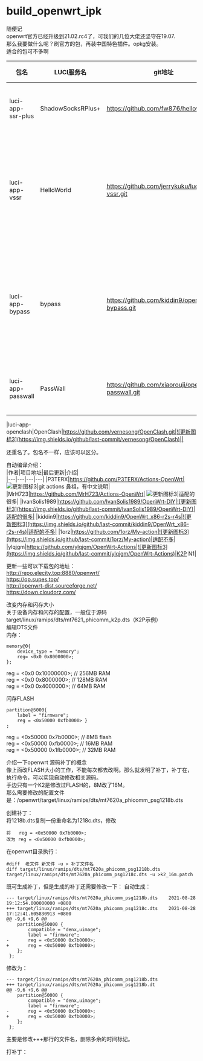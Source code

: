 # build_openwrt_ipk
随便记  
openwrt官方已经升级到21.02.rc4了，可我们的几位大佬还坚守在19.07.  
那么我要做什么呢？刷官方的包，再装中国特色插件。opkg安装。  
适合的包可不多啊  


|包名|LUCI服务名|git地址|更新|备注|
|------|------|------|------|------|
|luci-app-ssr-plus|ShadowSocksRPlus+|https://github.com/fw876/helloworld.git|![更新图标1](https://img.shields.io/github/last-commit/fw876/helloworld)|历史悠久的ssrp+|
|luci-app-vssr|HelloWorld|https://github.com/jerrykuku/luci-app-vssr.git|![更新图标2](https://img.shields.io/github/last-commit/jerrykuku/luci-app-vssr)|基于SSRP+,增加了一些方便的服务状态，目的地可访问状态。支持游戏模式UDP中继,支持七组分流，可以给七组分配不同的服务器.|
|luci-app-bypass|bypass|https://github.com/kiddin9/openwrt-bypass.git|![更新图标3](https://img.shields.io/github/last-commit/kiddin9/openwrt-bypass)|看起来也是基于SSRP+,支持游戏模式UDP中继，支持Netflix 分流服务器，智能代理SmartDNS ChinaDNS-NG ,支持FPU组件升级。|
|luci-app-passwall|PassWall|https://github.com/xiaorouji/openwrt-passwall.git|![更新图标2](https://img.shields.io/github/last-commit/xiaorouji/openwrt-passwall)|也不知道和Lienol大有没有关系|

|luci-app-openclash|OpenClash|https://github.com/vernesong/OpenClash.git|![更新图标3](https://img.shields.io/github/last-commit/vernesong/OpenClash)||


还重名了。包名不一样，应该可以区分。

自动编译介绍：   
|作者|项目地址|最后更新|介绍|  
|---|---|---|---|
|P3TERX|https://github.com/P3TERX/Actions-OpenWrt| ![更新图标3](https://img.shields.io/github/last-commit/P3TERX/Actions-OpenWrt)|git actions 鼻祖，有中文说明|
|MrH723|https://github.com/MrH723/Actions-OpenWrt| ![更新图标3](https://img.shields.io/github/last-commit/MrH723/Actions-OpenWrt)|适配的很多|
|IvanSolis1989|https://github.com/IvanSolis1989/OpenWrt-DIY|![更新图标3](https://img.shields.io/github/last-commit/IvanSolis1989/OpenWrt-DIY)|适配的很多|
|kiddin9|https://github.com/kiddin9/OpenWrt_x86-r2s-r4s|![更新图标3](https://img.shields.io/github/last-commit/kiddin9/OpenWrt_x86-r2s-r4s)|适配的不多|
|1orz|https://github.com/1orz/My-action|![更新图标3](https://img.shields.io/github/last-commit/1orz/My-action)|适配不多|
|ylqjgm|https://github.com/ylqjgm/OpenWrt-Actions|![更新图标3](https://img.shields.io/github/last-commit/ylqjgm/OpenWrt-Actions)|K2P N1|


更新一些可以下载包的地址：  
http://repo.elecity.top:8880/openwrt/  
https://op.supes.top/  
http://openwrt-dist.sourceforge.net/  
https://down.cloudorz.com/  

改变内存和闪存大小  
关于设备内存和闪存的配置，一般位于源码target/linux/ramips/dts/mt7621_phicomm_k2p.dts（K2P示例）  
编辑DTS文件  
内存：  
```
memory@0{
	device_type = "memory";
	reg= <0x0 0x8000000>;
};
```

reg = <0x0 0x10000000>; // 256MB RAM  
reg = <0x0 0x8000000>; // 128MB RAM  
reg = <0x0 0x4000000>; // 64MB RAM  

闪存FLASH        
```
partition@5000{
	label = "firmware";
	reg = <0x50000 0xfb0000> }
;
```

reg = <0x50000 0x7b0000>; // 8MB flash  
reg = <0x50000 0xfb0000>; // 16MB RAM  
reg = <0x50000 0x1fb0000>; // 32MB RAM  
           
介绍一下openwrt 源码补丁的概念  
像上面改FLASH大小的工作，不能每次都去改啊。那么就发明了补丁，补丁在，执行命令，可以实现自动修改相关源码。  
手边只有一个K2是修改过FLASH的，8M改了16M。   
那么需要修改的配置文件是：/openwrt/target/linux/ramips/dts/mt7620a_phicomm_psg1218b.dts

创建补丁：   
将1218b.dts复制一份重命名为1218c.dts，修改
```
将   reg = <0x50000 0x7b0000>;
改为 reg = <0x50000 0xfb0000>; 
````
在openwrt目录执行：  
```
#diff  老文件 新文件 -u > 补丁文件名
diff target/linux/ramips/dts/mt7620a_phicomm_psg1218b.dts target/linux/ramips/dts/mt7620a_phicomm_psg1218c.dts -u >k2_16m.patch
```
既可生成补丁，但是生成的补丁还需要修改一下：
自动生成：
```
--- target/linux/ramips/dts/mt7620a_phicomm_psg1218b.dts	2021-08-28 19:12:54.000000000 +0800
+++ target/linux/ramips/dts/mt7620a_phicomm_psg1218c.dts	2021-08-28 17:12:41.605830913 +0800
@@ -9,6 +9,6 @@
 	partition@50000 {
 		compatible = "denx,uimage";
 		label = "firmware";
-		reg = <0x50000 0x7b0000>; 
+		reg = <0x50000 0xfb0000>; 
 	};
 };

```
修改为：
```
--- target/linux/ramips/dts/mt7620a_phicomm_psg1218b.dts
+++ target/linux/ramips/dts/mt7620a_phicomm_psg1218b.dt
@@ -9,6 +9,6 @@
 	partition@50000 {
 		compatible = "denx,uimage";
 		label = "firmware";
-		reg = <0x50000 0x7b0000>; 
+		reg = <0x50000 0xfb0000>; 
 	};
 };

```
主要是修改+++那行的文件名，删除多余的时间标记。

打补丁：  
